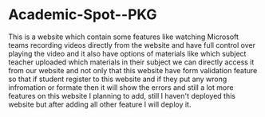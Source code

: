 # Academic-Spot--PKG
This is a website which contain some features like watching Microsoft teams recording videos directly from the website and have full control over playing the video and it also have options of materials like which subject teacher uploaded which materials in their subject we can directly access it from our website and not only that this website have form validation feature so that if student register to this  website and if they put any wrong infromation or formate then it will show the errors and still a lot more features on this website I planning to add, still I haven't deployed this website but after adding all other feature I will deploy it.
